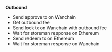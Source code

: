 __Outbound__
- Send approve tx on Wanchain
- Get outbound fee
- Send lock tx on Wanchain with outbound fee
- Wait for storeman response on Ethereum
- Send redeem tx on Ethereum
- Wait for storeman response on Wanchain

